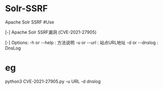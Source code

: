 # Solr-SSRF
Apache Solr SSRF
#Use

[-]   Apache Solr SSRF漏洞 (CVE-2021-27905)

[-]   Options:
              -h or --help      :   方法说明
              -u or --url       :   站点URL地址
              -d or --dnslog    :   DnsLog

# eg
python3 CVE-2021-27905.py -u URL -d dnslog
